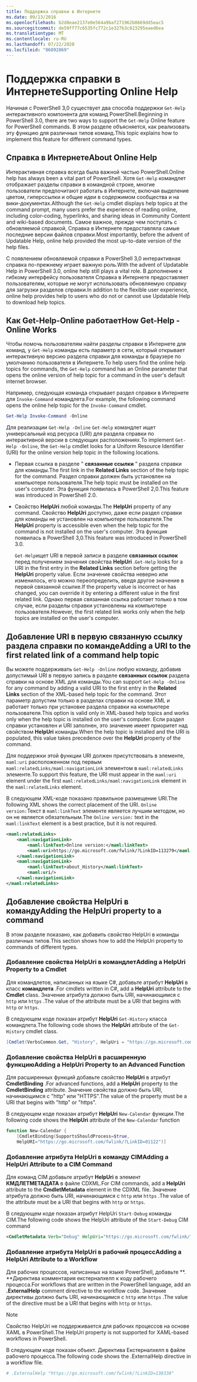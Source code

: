 ```yaml
---
title: Поддержка справки в Интернете
ms.date: 09/13/2016
ms.openlocfilehash: b2d8eae2137e0e564a9baf271962b8669dd5eac5
ms.sourcegitcommit: de59ff77c6535fc772c1e327b3c823295eaed6ea
ms.translationtype: MT
ms.contentlocale: ru-RU
ms.lasthandoff: 07/22/2020
ms.locfileid: "86892869"
---
```

# <a name="supporting-online-help"></a><span data-ttu-id="2b159-102">Поддержка справки в Интернете</span><span class="sxs-lookup"><span data-stu-id="2b159-102">Supporting Online Help</span></span>

<span data-ttu-id="2b159-103">Начиная с PowerShell 3,0 существует два способа поддержки `Get-Help` интерактивного компонента для команд PowerShell.</span><span class="sxs-lookup"><span data-stu-id="2b159-103">Beginning in PowerShell 3.0, there are two ways to support the `Get-Help` Online feature for PowerShell commands.</span></span> <span data-ttu-id="2b159-104">В этом разделе объясняется, как реализовать эту функцию для различных типов команд.</span><span class="sxs-lookup"><span data-stu-id="2b159-104">This topic explains how to implement this feature for different command types.</span></span>

## <a name="about-online-help"></a><span data-ttu-id="2b159-105">Справка в Интернете</span><span class="sxs-lookup"><span data-stu-id="2b159-105">About Online Help</span></span>

<span data-ttu-id="2b159-106">Интерактивная справка всегда была важной частью PowerShell.</span><span class="sxs-lookup"><span data-stu-id="2b159-106">Online help has always been a vital part of PowerShell.</span></span> <span data-ttu-id="2b159-107">Хотя `Get-Help` командлет отображает разделы справки в командной строке, многие пользователи предпочитают работать в Интернете, включая выделение цветом, гиперссылки и общие идеи в содержимом сообщества и на вики-документах.</span><span class="sxs-lookup"><span data-stu-id="2b159-107">Although the `Get-Help` cmdlet displays help topics at the command prompt, many users prefer the experience of reading online, including color-coding, hyperlinks, and sharing ideas in Community Content and wiki-based documents.</span></span> <span data-ttu-id="2b159-108">Самое важное, прежде чем поступать с обновляемой справкой, Справка в Интернете предоставляла самые последние версии файлов справки.</span><span class="sxs-lookup"><span data-stu-id="2b159-108">Most importantly, before the advent of Updatable Help, online help provided the most up-to-date version of the help files.</span></span>

<span data-ttu-id="2b159-109">С появлением обновляемой справки в PowerShell 3,0 интерактивная справка по-прежнему играет важную роль.</span><span class="sxs-lookup"><span data-stu-id="2b159-109">With the advent of Updatable Help in PowerShell 3.0, online help still plays a vital role.</span></span> <span data-ttu-id="2b159-110">В дополнение к гибкому интерфейсу пользователя Справка в Интернете предоставляет пользователям, которые не могут использовать обновляемую справку для загрузки разделов справки.</span><span class="sxs-lookup"><span data-stu-id="2b159-110">In addition to the flexible user experience, online help provides help to users who do not or cannot use Updatable Help to download help topics.</span></span>

## <a name="how-get-help--online-works"></a><span data-ttu-id="2b159-111">Как Get-Help-Online работает</span><span class="sxs-lookup"><span data-stu-id="2b159-111">How Get-Help -Online Works</span></span>

<span data-ttu-id="2b159-112">Чтобы помочь пользователям найти разделы справки в Интернете для команд, у `Get-Help` команды есть параметр в сети, который открывает интерактивную версию раздела справки для команды в браузере по умолчанию пользователя в Интернете.</span><span class="sxs-lookup"><span data-stu-id="2b159-112">To help users find the online help topics for commands, the `Get-Help` command has an Online parameter that opens the online version of help topic for a command in the user's default internet browser.</span></span>

<span data-ttu-id="2b159-113">Например, следующая команда открывает раздел справки в Интернете для `Invoke-Command` командлета.</span><span class="sxs-lookup"><span data-stu-id="2b159-113">For example, the following command opens the online help topic for the `Invoke-Command` cmdlet.</span></span>

```powershell
Get-Help Invoke-Command -Online
```

<span data-ttu-id="2b159-114">Для реализации `Get-Help -Online` `Get-Help` командлет ищет универсальный код ресурса (URI) для раздела справки по интерактивной версии в следующих расположениях.</span><span class="sxs-lookup"><span data-stu-id="2b159-114">To implement `Get-Help -Online`, the `Get-Help` cmdlet looks for a Uniform Resource Identifier (URI) for the online version help topic in the following locations.</span></span>

- <span data-ttu-id="2b159-115">Первая ссылка в разделе " **связанные ссылки** " раздела справки для команды.</span><span class="sxs-lookup"><span data-stu-id="2b159-115">The first link in the **Related Links** section of the help topic for the command.</span></span> <span data-ttu-id="2b159-116">Раздел справки должен быть установлен на компьютере пользователя.</span><span class="sxs-lookup"><span data-stu-id="2b159-116">The help topic must be installed on the user's computer.</span></span> <span data-ttu-id="2b159-117">Эта функция появилась в PowerShell 2,0.</span><span class="sxs-lookup"><span data-stu-id="2b159-117">This feature was introduced in PowerShell 2.0.</span></span>

- <span data-ttu-id="2b159-118">Свойство **HelpUri** любой команды.</span><span class="sxs-lookup"><span data-stu-id="2b159-118">The **HelpUri** property of any command.</span></span> <span data-ttu-id="2b159-119">Свойство **HelpUri** доступно, даже если раздел справки для команды не установлен на компьютере пользователя.</span><span class="sxs-lookup"><span data-stu-id="2b159-119">The **HelpUri** property is accessible even when the help topic for the command is not installed on the user's computer.</span></span> <span data-ttu-id="2b159-120">Эта функция появилась в PowerShell 3,0.</span><span class="sxs-lookup"><span data-stu-id="2b159-120">This feature was introduced in PowerShell 3.0.</span></span>

  <span data-ttu-id="2b159-121">`Get-Help`ищет URI в первой записи в разделе **связанных ссылок** перед получением значения свойства **HelpUri** .</span><span class="sxs-lookup"><span data-stu-id="2b159-121">`Get-Help` looks for a URI in the first entry in the **Related Links** section before getting the **HelpUri** property value.</span></span> <span data-ttu-id="2b159-122">Если значение свойства неверно или изменилось, его можно переопределить, введя другое значение в первой связанной ссылке.</span><span class="sxs-lookup"><span data-stu-id="2b159-122">If the property value is incorrect or has changed, you can override it by entering a different value in the first related link.</span></span> <span data-ttu-id="2b159-123">Однако первая связанная ссылка работает только в том случае, если разделы справки установлены на компьютере пользователя.</span><span class="sxs-lookup"><span data-stu-id="2b159-123">However, the first related link works only when the help topics are installed on the user's computer.</span></span>

## <a name="adding-a-uri-to-the-first-related-link-of-a-command-help-topic"></a><span data-ttu-id="2b159-124">Добавление URI в первую связанную ссылку раздела справки по команде</span><span class="sxs-lookup"><span data-stu-id="2b159-124">Adding a URI to the first related link of a command help topic</span></span>

<span data-ttu-id="2b159-125">Вы можете поддерживать `Get-Help -Online` любую команду, добавив допустимый URI в первую запись в разделе **связанных ссылок** раздела справки на основе XML для команды.</span><span class="sxs-lookup"><span data-stu-id="2b159-125">You can support `Get-Help -Online` for any command by adding a valid URI to the first entry in the **Related Links** section of the XML-based help topic for the command.</span></span> <span data-ttu-id="2b159-126">Этот параметр допустим только в разделах справки на основе XML и работает только при установке раздела справки на компьютере пользователя.</span><span class="sxs-lookup"><span data-stu-id="2b159-126">This option is valid only in XML-based help topics and works only when the help topic is installed on the user's computer.</span></span> <span data-ttu-id="2b159-127">Если раздел справки установлен и URI заполнен, это значение имеет приоритет над свойством **HelpUri** команды.</span><span class="sxs-lookup"><span data-stu-id="2b159-127">When the help topic is installed and the URI is populated, this value takes precedence over the **HelpUri** property of the command.</span></span>

<span data-ttu-id="2b159-128">Для поддержки этой функции URI должен присутствовать в элементе, `maml:uri` расположенном под первым `maml:relatedLinks/maml:navigationLink` элементом в `maml:relatedLinks` элементе.</span><span class="sxs-lookup"><span data-stu-id="2b159-128">To support this feature, the URI must appear in the `maml:uri` element under the first `maml:relatedLinks/maml:navigationLink` element in the `maml:relatedLinks` element.</span></span>

<span data-ttu-id="2b159-129">В следующем XML-коде показано правильное размещение URI.</span><span class="sxs-lookup"><span data-stu-id="2b159-129">The following XML shows the correct placement of the URI.</span></span> <span data-ttu-id="2b159-130">`Online version:`Текст в `maml:linkText` элементе является лучшим методом, но он не является обязательным.</span><span class="sxs-lookup"><span data-stu-id="2b159-130">The `Online version:` text in the `maml:linkText` element is a best practice, but it is not required.</span></span>

```xml
<maml:relatedLinks>
    <maml:navigationLink>
        <maml:linkText>Online version:</maml:linkText>
        <maml:uri>https://go.microsoft.com/fwlink/?LinkID=113279</maml:uri>
    </maml:navigationLink>
    <maml:navigationLink>
        <maml:linkText>about_History</maml:linkText>
        <maml:uri/>
    </maml:navigationLink>
</maml:relatedLinks>
```

## <a name="adding-the-helpuri-property-to-a-command"></a><span data-ttu-id="2b159-131">Добавление свойства HelpUri в команду</span><span class="sxs-lookup"><span data-stu-id="2b159-131">Adding the HelpUri property to a command</span></span>

<span data-ttu-id="2b159-132">В этом разделе показано, как добавить свойство HelpUri в команды различных типов.</span><span class="sxs-lookup"><span data-stu-id="2b159-132">This section shows how to add the HelpUri property to commands of different types.</span></span>

### <a name="adding-a-helpuri-property-to-a-cmdlet"></a><span data-ttu-id="2b159-133">Добавление свойства HelpUri в командлет</span><span class="sxs-lookup"><span data-stu-id="2b159-133">Adding a HelpUri Property to a Cmdlet</span></span>

<span data-ttu-id="2b159-134">Для командлетов, написанных на языке C#, добавьте атрибут **HelpUri** в класс **командлета** .</span><span class="sxs-lookup"><span data-stu-id="2b159-134">For cmdlets written in C#, add a **HelpUri** attribute to the **Cmdlet** class.</span></span> <span data-ttu-id="2b159-135">Значение атрибута должно быть URI, начинающимся с `http` или `https` .</span><span class="sxs-lookup"><span data-stu-id="2b159-135">The value of the attribute must be a URI that begins with `http` or `https`.</span></span>

<span data-ttu-id="2b159-136">В следующем коде показан атрибут **HelpUri** `Get-History` класса командлета.</span><span class="sxs-lookup"><span data-stu-id="2b159-136">The following code shows the **HelpUri** attribute of the `Get-History` cmdlet class.</span></span>

```csharp
[Cmdlet(VerbsCommon.Get, "History", HelpUri = "https://go.microsoft.com/fwlink/?LinkID=001122")]
```

### <a name="adding-a-helpuri-property-to-an-advanced-function"></a><span data-ttu-id="2b159-137">Добавление свойства HelpUri в расширенную функцию</span><span class="sxs-lookup"><span data-stu-id="2b159-137">Adding a HelpUri Property to an Advanced Function</span></span>

<span data-ttu-id="2b159-138">Для расширенных функций добавьте свойство **HelpUri** в атрибут **CmdletBinding** .</span><span class="sxs-lookup"><span data-stu-id="2b159-138">For advanced functions, add a **HelpUri** property to the **CmdletBinding** attribute.</span></span> <span data-ttu-id="2b159-139">Значение свойства должно быть URI, начинающимся с "http" или "HTTPS".</span><span class="sxs-lookup"><span data-stu-id="2b159-139">The value of the property must be a URI that begins with "http" or "https".</span></span>

<span data-ttu-id="2b159-140">В следующем коде показан атрибут **HelpUri** `New-Calendar` функции.</span><span class="sxs-lookup"><span data-stu-id="2b159-140">The following code shows the **HelpUri** attribute of the `New-Calendar` function</span></span>

```powershell
function New-Calendar {
    [CmdletBinding(SupportsShouldProcess=$true,
    HelpURI="https://go.microsoft.com/fwlink/?LinkID=01122")]
```

### <a name="adding-a-helpuri-attribute-to-a-cim-command"></a><span data-ttu-id="2b159-141">Добавление атрибута HelpUri в команду CIM</span><span class="sxs-lookup"><span data-stu-id="2b159-141">Adding a HelpUri Attribute to a CIM Command</span></span>

<span data-ttu-id="2b159-142">Для команд CIM добавьте атрибут **HelpUri** в элемент **КМДЛЕТМЕТАДАТА** в файле CDXML.</span><span class="sxs-lookup"><span data-stu-id="2b159-142">For CIM commands, add a **HelpUri** attribute to the **CmdletMetadata** element in the CDXML file.</span></span>
<span data-ttu-id="2b159-143">Значение атрибута должно быть URI, начинающимся с `http` или `https` .</span><span class="sxs-lookup"><span data-stu-id="2b159-143">The value of the attribute must be a URI that begins with `http` or `https`.</span></span>

<span data-ttu-id="2b159-144">В следующем коде показан атрибут HelpUri `Start-Debug` команды CIM.</span><span class="sxs-lookup"><span data-stu-id="2b159-144">The following code shows the HelpUri attribute of the `Start-Debug` CIM command</span></span>

```xml
<CmdletMetadata Verb="Debug" HelpUri="https://go.microsoft.com/fwlink/?LinkID=001122"/>
```

### <a name="adding-a-helpuri-attribute-to-a-workflow"></a><span data-ttu-id="2b159-145">Добавление атрибута HelpUri в рабочий процесс</span><span class="sxs-lookup"><span data-stu-id="2b159-145">Adding a HelpUri Attribute to a Workflow</span></span>

<span data-ttu-id="2b159-146">Для рабочих процессов, написанных на языке PowerShell, добавьте \*\*. \*\*Директива комментария екстерналхелп к коду рабочего процесса.</span><span class="sxs-lookup"><span data-stu-id="2b159-146">For workflows that are written in the PowerShell language, add an **.ExternalHelp** comment directive to the workflow code.</span></span> <span data-ttu-id="2b159-147">Значение директивы должно быть URI, начинающимся с `http` или `https` .</span><span class="sxs-lookup"><span data-stu-id="2b159-147">The value of the directive must be a URI that begins with `http` or `https`.</span></span>

> [!NOTE]
> <span data-ttu-id="2b159-148">Свойство HelpUri не поддерживается для рабочих процессов на основе XAML в PowerShell.</span><span class="sxs-lookup"><span data-stu-id="2b159-148">The HelpUri property is not supported for XAML-based workflows in PowerShell.</span></span>

<span data-ttu-id="2b159-149">В следующем коде показан объект. Директива Екстерналхелп в файле рабочего процесса.</span><span class="sxs-lookup"><span data-stu-id="2b159-149">The following code shows the .ExternalHelp directive in a workflow file.</span></span>

```powershell
# .ExternalHelp "https://go.microsoft.com/fwlink/?LinkID=138338"
```
